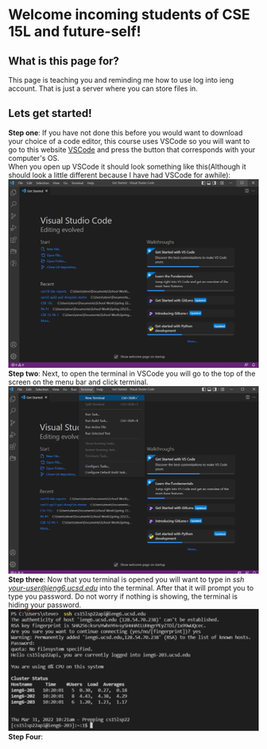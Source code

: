 # Welcome incoming students of CSE 15L and future-self!

## What is this page for?
This page is teaching you and reminding me how to use log into ieng account. That is just a server where you can store files in.

## Lets get started!

**Step one**: If you have not done this before you would want to download your choice of a code editor, this course uses VSCode so you will want to go to this website [VSCode](https://code.visualstudio.com/download) and press the button that corresponds with your computer's OS.  
When you open up VSCode it should look something like this(Although it should look a little different because I have had VSCode for awhile):
![Picture](image_2022-04-09_140834.png)  
**Step two**: Next, to open the terminal in VSCode you will go to the top of the screen on the menu bar and click terminal.  
![Picture](Oterminal.png)  
**Step three**: Now that you terminal is opened you will want to type in *ssh your-user@ieng6.ucsd.edu* into the terminal. After that it will prompt you to type you password. Do not worry if nothing is showing, the terminal is hiding your password. 
![Picture](SignedInT.png)  
**Step Four**: 


